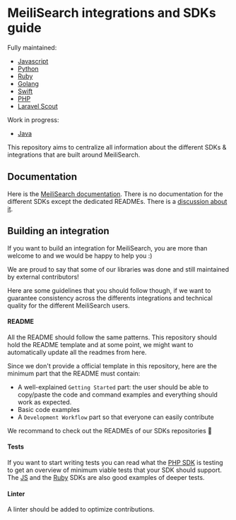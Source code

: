 # MeiliSearch integrations and SDKs guide

Fully maintained:

- [Javascript](https://github.com/meilisearch/meilisearch-js)
- [Python](https://github.com/meilisearch/meilisearch-python)
- [Ruby](https://github.com/meilisearch/meilisearch-ruby)
- [Golang](https://github.com/meilisearch/meilisearch-go)
- [Swift](https://github.com/meilisearch/meilisearch-swift)
- [PHP](https://github.com/meilisearch/meilisearch-php)
- [Laravel Scout](https://github.com/meilisearch/meilisearch-laravel-scout)

Work in progress:

- [Java](https://github.com/meilisearch/meilisearch-java)

This repository aims to centralize all information about the different SDKs & integrations that are built around MeiliSearch.

## Documentation

Here is the [MeiliSearch documentation](https://docs.meilisearch.com).
There is no documentation for the different SDKs except the dedicated READMEs. There is a [discussion about it](https://github.com/meilisearch/sdks/issues/3).

## Building an integration

If you want to build an integration for MeiliSearch, you are more than welcome to and we would be happy to help you :)

We are proud to say that some of our libraries was done and still maintained by external contributors!

Here are some guidelines that you should follow though, if we want to guarantee consistency across the differents integrations and technical quality for the different MeiliSearch users.

#### README

All the README should follow the same patterns. This repository should hold the README template and at some point, we might want to automatically update all the readmes from here.

Since we don't provide a official template in this repository, here are the minimum part that the README must contain:

- A well-explained `Getting Started` part: the user should be able to copy/paste the code and command examples and everything should work as expected.
- Basic code examples
- A `Development Workflow` part so that everyone can easily contribute

We recommand to check out the READMEs of our SDKs repositories 🙂

#### Tests

If you want to start writing tests you can read what the [PHP SDK](https://github.com/meilisearch/meilisearch-php) is testing to get an overview of minimum viable tests that your SDK should support. The [JS](https://github.com/meilisearch/meilisearch-js) and the [Ruby](https://github.com/meilisearch/meilisearch-ruby) SDKs are also good examples of deeper tests.

#### Linter

A linter should be added to optimize contributions.
